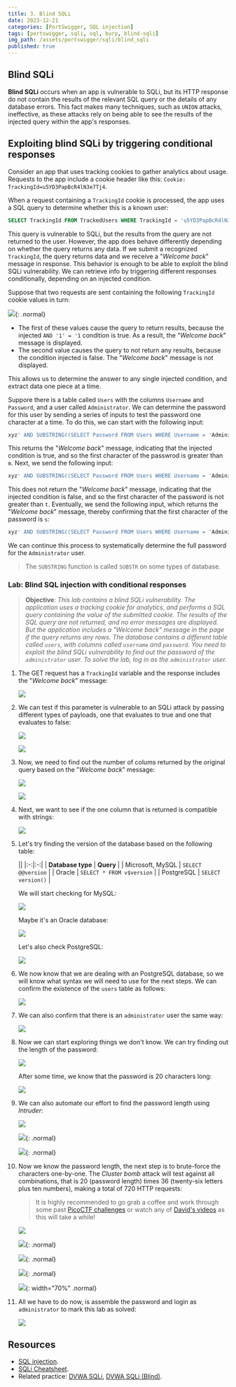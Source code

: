 ```yaml
---
title: 3. Blind SQLi
date: 2023-12-21
categories: [PortSwigger, SQL injection]
tags: [portswigger, sqli, sql, burp, blind-sqli]
img_path: /assets/portswigger/sqli/blind_sqli
published: true
---
```


## Blind SQLi

**Blind SQLi** occurs when an app is vulnerable to SQLi, but its HTTP response do not contain the results of the relevant SQL query or the details of any database errors. This fact makes many techniques, such as `UNION` attacks, ineffective, as these attacks rely on being able to see the results of the injected query within the app's responses.

## Exploiting blind SQLi by triggering conditional responses

Consider an app that uses tracking cookies to gather analytics about usage. Requests to the app include a cookie header like this: `Cookie: TrackingId=u5YD3PapBcR4lN3e7Tj4`.

When a request containing a `TrackingId` cookie is processed, the app uses a SQL query to determine whether this is a known user:

```sql
SELECT TrackingId FROM TrackedUsers WHERE TrackingId = 'u5YD3PapBcR4lN3e7Tj4'
```

This query is vulnerable to SQLi, but the results from the query are not returned to the user. However, the app does behave differently depending on whether the query returns any data. If we submit a recognized `TrackingId`, the query returns data and we receive a "*Welcome back*" message in response.
This behavior is enough to be able to exploit the blind SQLi vulnerability. We can retrieve info by triggering different responses conditionally, depending on an injected condition.

Suppose that two requests are sent containing the following `TrackingId` cookie values in turn:

![](cookie_values.png){: .normal}

- The first of these values cause the query to return results, because the injected `AND '1' = '1` condition is true. As a result, the "*Welcome back*" message is displayed.
- The second value causes the query to not return any results, because the condition injected is false. The "*Welcome back*" message is not displayed.

This allows us to determine the answer to any single injected condition, and extract data one piece at a time.

Suppore there is a table called `Users` with the columns `Username` and `Password`, and a user called `Administrator`. We can determine the password for this user by sending a series of inputs to test the password one character at a time. To do this, we can start with the following input:

```sql
xyz' AND SUBSTRING((SELECT Password FROM Users WHERE Username = 'Administrator'), 1, 1) > 'm
```

This returns the "*Welcome back*" message, indicating that the injected condition is true, and so the first character of the passwrod is greater than `m`. Next, we send the following input:

```sql
xyz' AND SUBSTRING((SELECT Password FROM Users WHERE Username = 'Administrator'), 1, 1) > 't
```

This does not return the "*Welcome back*" message, indicating that the injected condition is false, and so the first character of the password is not greater than `t`. Eventually, we send the following input, which returns the "*Welcome back*" message, thereby confirming that the first character of the password is `s`:

```sql
xyz' AND SUBSTRING((SELECT Password FROM Users WHERE Username = 'Administrator'), 1, 1) = 's
```

We can continue this process to systematically determine the full password for the `Administrator` user.

> The `SUBSTRING` function is called `SUBSTR` on some types of database.

### Lab: Blind SQL injection with conditional responses

> **Objective**: _This lab contains a blind SQLi vulnerability. The application uses a tracking cookie for analytics, and performs a SQL query containing the value of the submitted cookie. The results of the SQL query are not returned, and no error messages are displayed. But the application includes a "*Welcome back*" message in the page if the query returns any rows. The database contains a different table called `users`, with columns called `username` and `password`. You need to exploit the blind SQLi vulnerability to find out the password of the `administrator` user. To solve the lab, log in as the `administrator` user._

1. The GET request has a `TrackingId` variable and the response includes the "*Welcome back*" message:

    ![](lab1_home_burp.png)

2. We can test if this parameter is vulnerable to an SQLi attack by passing different types of payloads, one that evaluates to true and one that evaluates to false:

    ![](lab1_sqli_test.png)

    ![](lab1_sqli_test2.png)

3. Now, we need to find out the number of colums returned by the original query based on the "*Welcome back*" message:

    ![](lab1_orderby1.png)

    ![](lab1_orderby2.png)

4. Next, we want to see if the one column that is returned is compatible with strings:

    ![](lab1_datatypes.png)

5. Let's try finding the version of the database based on the following table:

    ||
    |:-:|:-:|
    | **Database type** | **Query** |
    | Microsoft, MySQL | `SELECT @@version` |
    | Oracle | `SELECT * FROM v$version` |
    | PostgreSQL | `SELECT version()` |

    We will start checking for MySQL:

    ![](lab1_version.png)

    Maybe it's an Oracle database:

    ![](lab1_version1.png)

    Let's also check PostgreSQL:

    ![](lab1_version2.png)

6. We now know that we are dealing with an PostgreSQL database, so we will know what syntax we will need to use for the next steps. We can confirm the existence of the `users` table as follows:

    ![](lab1_users_table.png)

7. We can also confirm that there is an `administrator` user the same way:

    ![](lab1_admin_user.png)

8. Now we can start exploring things we don't know. We can try finding out the length of the password:

    ![](lab1_pass_length.png)

    After some time, we know that the password is 20 characters long:

    ![](lab1_pass_length.png)

9. We can also automate our effort to find the password length using *Intruder*:

    ![](lab1_intruder_pass_length_pos.png)

    ![](lab1_intruder_pass_length_payload.png){: .normal}

    ![](lab1_intruder_pass_length_results.png){: .normal}

10. Now we know the password length, the next step is to brute-force the characters one-by-one. The *Cluster bomb* attack will test against all combinations, that is 20 (password length) times 36 (twenty-six letters plus ten numbers), making a total of 720 HTTP requests:

    > It is highly recommended to go grab a coffee and work through some past [PicoCTF challenges](https://play.picoctf.org/practice) or watch any of [David's videos](https://www.youtube.com/@davidbombal/videos) as this will take a while!

    ![](lab1_intruder_final_pos.png)

    ![](lab1_intruder_final_payload1.png){: .normal}

    ![](lab1_intruder_final_payload2.png){: .normal}

    ![](lab1_intruder_final_grep.png){: .normal}

    ![](lab1_intruder_final_results.png){: width="70%" .normal}

11. All we have to do now, is assemble the password and login as `administrator` to mark this lab as solved:

    ![](lab1_solved.png)

## Resources

- [SQL injection](https://portswigger.net/web-security/learning-paths/sql-injection).
- [SQLi Cheatsheet](https://portswigger.net/web-security/sql-injection/cheat-sheet).
- Related practice: [DVWA SQLi](https://cspanias.github.io/posts/DVWA-SQL-Injection/), [DVWA SQLi (Blind)](https://cspanias.github.io/posts/DVWA-SQL-Injection-(Blind)/).